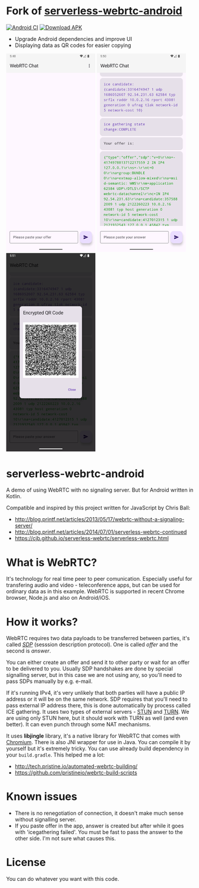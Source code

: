 # Fork of [serverless-webrtc-android](https://github.com/wojta/no-server-webrtc-android)
[![Android CI](https://github.com/softartdev/no-server-webrtc-android/actions/workflows/android.yml/badge.svg)](https://github.com/softartdev/no-server-webrtc-android/actions/workflows/android.yml)
[![Download APK](https://img.shields.io/github/v/release/softartdev/no-server-webrtc-android?label=Download%20APK)](https://github.com/softartdev/no-server-webrtc-android/releases/latest)
- Upgrade Android dependencies and improve UI
- Displaying data as QR codes for easier copying

<img src=".github/main.png" width="240"> <img src=".github/console.png" width="240"> <img src=".github/qr.png" width="240">

# serverless-webrtc-android
A demo of using WebRTC with no signaling server. But for Android written in Kotlin.

Compatible and inspired by this project written for JavaScript by Chris Ball:
* http://blog.printf.net/articles/2013/05/17/webrtc-without-a-signaling-server/
* http://blog.printf.net/articles/2014/07/01/serverless-webrtc-continued
* https://cjb.github.io/serverless-webrtc/serverless-webrtc.html

# What is WebRTC?
It's technology for real time peer to peer comunication. Especially useful for transfering audio and video - teleconference apps, but can be used for ordinary data as in this example.
WebRTC is supported in recent Chrome browser, Node.js and also on Android/iOS.

# How it works?
WebRTC requires two data payloads to be transferred between parties, it's called [*SDP*](https://en.wikipedia.org/wiki/Session_Description_Protocol) (sesssion description protocol). One is called *offer* and the second is *answer*.

You can either create an offer and send it to other party or wait for an offer to be delivered to you.
Usually SDP handshakes are done by special signalling server, but in this case we are not using any, so you'll need to pass SDPs manually by e.g. e-mail.

If it's running IPv4, it's very unlikely that both parties will have a public IP address or it will be on the same network.
SDP requires that you'll need to pass external IP address there, this is done automatically by process called ICE gathering. It uses two types of external servers - [STUN](https://en.wikipedia.org/wiki/STUN) and [TURN](https://en.wikipedia.org/wiki/Traversal_Using_Relays_around_NAT).
We are using only STUN here, but it should work with TURN as well (and even better).
It can even punch through some NAT mechanisms.

It uses **libjingle** library, it's a native library for WebRTC that comes with [Chromium](https://www.chromium.org/). There is also JNI wrapper for use in Java. You can compile it by yourself but it's extremely tricky. You can use already build dependency in your `build.gradle`. This helped me a lot:
* http://tech.pristine.io/automated-webrtc-building/
* https://github.com/pristineio/webrtc-build-scripts

# Known issues
* There is no renegotiation of connection, it doesn't make much sense without signalling server.
* If you paste offer in the app, answer is created but after while it goes with 'icegathering failed'. You must be fast to pass the answer to the other side. I'm not sure what causes this.

# License
You can do whatever you want with this code.





